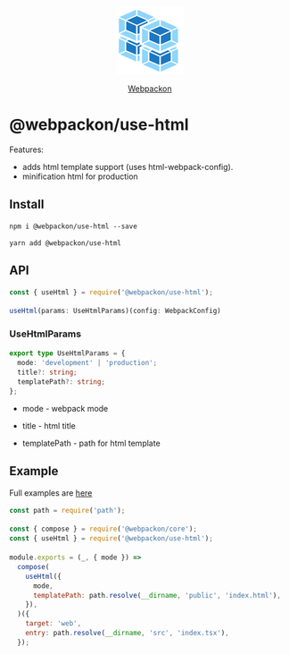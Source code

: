 <p align="center">
  <img src='https://raw.githubusercontent.com/AndTem/webpackon/master/images/logo.svg' height='120' width='120'>
</p>
<p align="center">
  <a href="https://github.com/AndTem/webpackon#readme">Webpackon</a>
</p>

# @webpackon/use-html

Features:
- adds html template support (uses html-webpack-config).
- minification html for production

## Install
```shell
npm i @webpackon/use-html --save
```

```shell
yarn add @webpackon/use-html
```

## API

```ts
const { useHtml } = require('@webpackon/use-html');

useHtml(params: UseHtmlParams)(config: WebpackConfig)
```

### UseHtmlParams
```ts
export type UseHtmlParams = {
  mode: 'development' | 'production';
  title?: string;
  templatePath?: string;
};
```

- mode - webpack mode

- title - html title

- templatePath - path for html template

## Example
Full examples are [here](https://github.com/AndTem/webpackon/tree/master/examples)

```js
const path = require('path');

const { compose } = require('@webpackon/core');
const { useHtml } = require('@webpackon/use-html');

module.exports = (_, { mode }) =>
  compose(
    useHtml({
      mode,
      templatePath: path.resolve(__dirname, 'public', 'index.html'),
    }),
  )({
    target: 'web',
    entry: path.resolve(__dirname, 'src', 'index.tsx'),
  });
```
